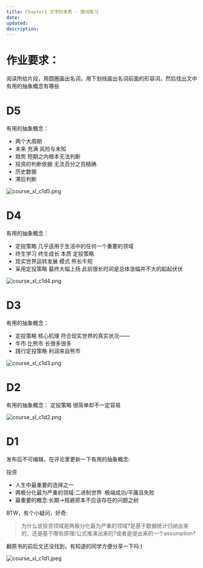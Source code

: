 ```yaml
---
title: Chapter1 文字的本质 · 圈词练习
date: 
updated: 
description: 
---
```




# 作业要求：
阅读所给片段，用圆圈画出名词，用下划线画出名词前面的形容词，然后找出文中有用的抽象概念有哪些


# D5


有用的抽象概念：
* 两个大周期
* 未来 充满 风险与未知
* 趋势 短期之内根本无法判断
* 投资的判断依据 无法百分之百精确
* 历史数据
* 滞后判断


![course_xl_c1d5.png](http://ishanshan.zoomquiet.top/share/course_xl_c1d5.png ':size=350')





# D4


有用的抽象概念：
* 定投策略 几乎适用于生活中的任何一个重要的领域
* 终生学习 终生成长 本质 定投策略
* 现实世界运转发展 模式 熊长牛短
* 采用定投策略 最终大幅上扬 此前很长时间是总体涨幅并不大的起起伏伏


![course_xl_c1d4.png](http://ishanshan.zoomquiet.top/share/course_xl_c1d4.png ':size=350')

# D3


有用的抽象概念：
* 定投策略 核心机理 符合现实世界的真实状况——
* 牛市 比熊市 长很多很多
* 践行定投策略 利润来自熊市


![course_xl_c1d3.png](http://ishanshan.zoomquiet.top/share/course_xl_c1d3.png ':size=350')

# D2


有用的抽象概念：
定投策略 很简单却不一定容易


![course_xl_c1d2.png](http://ishanshan.zoomquiet.top/share/course_xl_c1d2.png ':size=350')

# D1


发布后不可编辑，在评论里更新一下有用的抽象概念:


投资


- 人生中最重要的选择之一
- 两极分化最为严重的领域:二进制世界  极端成功/平庸且失败
- 最重要的概念:长期->规避原本不应该存在的问题之树



BTW，有个小疑问，好奇:

> 为什么说投资领域是两极分化最为严重的领域?是基于数据统计归纳出来的，还是基于哪些原理/公式推演出来的?或者是提出来的一个assumption?

翻原书的前后文还没找到，有知道的同学方便分享一下吗:)

![course_xl_c1d1.jpeg](http://ishanshan.zoomquiet.top/share/course_xl_c1d1.jpeg  ':size=350')


